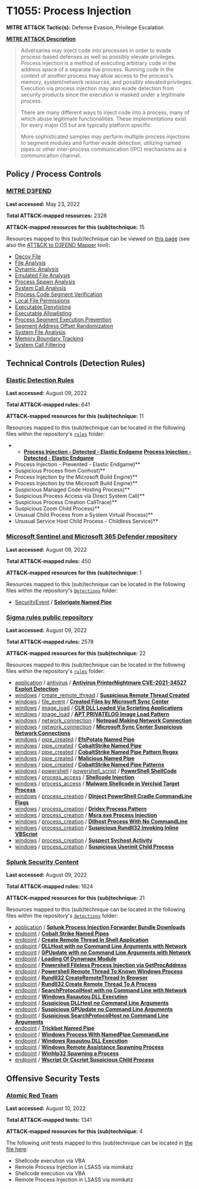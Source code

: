 # T1055: Process Injection
**MITRE ATT&CK Tactic(s):** Defense Evasion, Privilege Escalation

**[MITRE ATT&CK Description](https://attack.mitre.org/techniques/T1055)**
<blockquote>Adversaries may inject code into processes in order to evade process-based defenses as well as possibly elevate privileges. Process injection is a method of executing arbitrary code in the address space of a separate live process. Running code in the context of another process may allow access to the process's memory, system/network resources, and possibly elevated privileges. Execution via process injection may also evade detection from security products since the execution is masked under a legitimate process. 

There are many different ways to inject code into a process, many of which abuse legitimate functionalities. These implementations exist for every major OS but are typically platform specific. 

More sophisticated samples may perform multiple process injections to segment modules and further evade detection, utilizing named pipes or other inter-process communication (IPC) mechanisms as a communication channel. </blockquote>

## Policy / Process Controls
### [MITRE D3FEND](https://d3fend.mitre.org/)
**Last accessed:** May 23, 2022

**Total ATT&CK-mapped resources:** 2328

**ATT&CK-mapped resources for this (sub)technique:** 15

Resources mapped to this (sub)technique can be viewed on [this page](https://d3fend.mitre.org/) (see also the [ATT&CK to D3FEND Mapper](https://d3fend.mitre.org/tools/attack-mapper) tool):

* [Decoy File](https://d3fend.mitre.org/technique/d3f:DecoyFile)
* [File Analysis](https://d3fend.mitre.org/technique/d3f:FileAnalysis)
* [Dynamic Analysis](https://d3fend.mitre.org/technique/d3f:DynamicAnalysis)
* [Emulated File Analysis](https://d3fend.mitre.org/technique/d3f:EmulatedFileAnalysis)
* [Process Spawn Analysis](https://d3fend.mitre.org/technique/d3f:ProcessSpawnAnalysis)
* [System Call Analysis](https://d3fend.mitre.org/technique/d3f:SystemCallAnalysis)
* [Process Code Segment Verification](https://d3fend.mitre.org/technique/d3f:ProcessCodeSegmentVerification)
* [Local File Permissions](https://d3fend.mitre.org/technique/d3f:LocalFilePermissions)
* [Executable Denylisting](https://d3fend.mitre.org/technique/d3f:ExecutableDenylisting)
* [Executable Allowlisting](https://d3fend.mitre.org/technique/d3f:ExecutableAllowlisting)
* [Process Segment Execution Prevention](https://d3fend.mitre.org/technique/d3f:ProcessSegmentExecutionPrevention)
* [Segment Address Offset Randomization](https://d3fend.mitre.org/technique/d3f:SegmentAddressOffsetRandomization)
* [System File Analysis](https://d3fend.mitre.org/technique/d3f:SystemFileAnalysis)
* [Memory Boundary Tracking](https://d3fend.mitre.org/technique/d3f:MemoryBoundaryTracking)
* [System Call Filtering](https://d3fend.mitre.org/technique/d3f:SystemCallFiltering)

## Technical Controls (Detection Rules)
### [Elastic Detection Rules](https://github.com/elastic/detection-rules)
**Last accessed:** August 09, 2022

**Total ATT&CK-mapped rules:** 641

**ATT&CK-mapped resources for this (sub)technique:** 11

Resources mapped to this (sub)technique can be located in the following files within the repository's <code>[rules](https://github.com/elastic/detection-rules/tree/main/rules)</code> folder:

* * **[Process Injection - Detected - Elastic Endgame](https://github.com/elastic/detection-rules/blob/main/rules/promotions/privilege_escalation_endgame_process_injection_detected.toml)**
**[Process Injection - Detected - Elastic Endgame](https://github.com/elastic/detection-rules/blob/main/rules/promotions/privilege_escalation_endgame_process_injection_detected.toml)**
* Process Injection - Prevented - Elastic Endgame)**
* Suspicious Process from Conhost)**
* Process Injection by the Microsoft Build Engine)**
* Process Injection by the Microsoft Build Engine)**
* Suspicious Managed Code Hosting Process)**
* Suspicious Process Access via Direct System Call)**
* Suspicious Process Creation CallTrace)**
* Suspicious Zoom Child Process)**
* Unusual Child Process from a System Virtual Process)**
* Unusual Service Host Child Process - Childless Service)**

### [Microsoft Sentinel and Microsoft 365 Defender repository](https://github.com/Azure/Azure-Sentinel)
**Last accessed:** August 09, 2022

**Total ATT&CK-mapped rules:** 450

**ATT&CK-mapped resources for this (sub)technique:** 1

Resources mapped to this (sub)technique can be located in the following files within the repository's <code>[Detections](https://github.com/Azure/Azure-Sentinel/tree/master/Detections)</code> folder:

* [SecurityEvent](https://github.com/Azure/Azure-Sentinel/tree/master/Detections/SecurityEvent/) / **[Solorigate Named Pipe](https://github.com/Azure/Azure-Sentinel/blob/master/Detections/SecurityEvent/SolorigateNamedPipe.yaml)**

### [Sigma rules public repository](https://github.com/SigmaHQ/sigma)
**Last accessed:** August 09, 2022

**Total ATT&CK-mapped rules:** 2578

**ATT&CK-mapped resources for this (sub)technique:** 22

Resources mapped to this (sub)technique can be located in the following files within the repository's <code>[rules](https://github.com/SigmaHQ/sigma/tree/master/rules)</code> folder:

* [application](https://github.com/SigmaHQ/sigma/tree/master/rules/application/) / [antivirus](https://github.com/SigmaHQ/sigma/tree/master/rules/application/antivirus/) / **[Antivirus PrinterNightmare CVE-2021-34527 Exploit Detection](https://github.com/SigmaHQ/sigma/blob/master/rules/application/antivirus/av_printernightmare_cve_2021_34527.yml)**
* [windows](https://github.com/SigmaHQ/sigma/tree/master/rules/windows/) / [create_remote_thread](https://github.com/SigmaHQ/sigma/tree/master/rules/windows/create_remote_thread/) / **[Suspicious Remote Thread Created](https://github.com/SigmaHQ/sigma/blob/master/rules/windows/create_remote_thread/sysmon_susp_remote_thread.yml)**
* [windows](https://github.com/SigmaHQ/sigma/tree/master/rules/windows/) / [file_event](https://github.com/SigmaHQ/sigma/tree/master/rules/windows/file_event/) / **[Created Files by Microsoft Sync Center](https://github.com/SigmaHQ/sigma/blob/master/rules/windows/file_event/file_event_win_susp_creation_by_mobsync.yml)**
* [windows](https://github.com/SigmaHQ/sigma/tree/master/rules/windows/) / [image_load](https://github.com/SigmaHQ/sigma/tree/master/rules/windows/image_load/) / **[CLR DLL Loaded Via Scripting Applications](https://github.com/SigmaHQ/sigma/blob/master/rules/windows/image_load/image_load_susp_script_dotnet_clr_dll_load.yml)**
* [windows](https://github.com/SigmaHQ/sigma/tree/master/rules/windows/) / [image_load](https://github.com/SigmaHQ/sigma/tree/master/rules/windows/image_load/) / **[APT PRIVATELOG Image Load Pattern](https://github.com/SigmaHQ/sigma/blob/master/rules/windows/image_load/image_load_usp_svchost_clfsw32.yml)**
* [windows](https://github.com/SigmaHQ/sigma/tree/master/rules/windows/) / [network_connection](https://github.com/SigmaHQ/sigma/tree/master/rules/windows/network_connection/) / **[Notepad Making Network Connection](https://github.com/SigmaHQ/sigma/blob/master/rules/windows/network_connection/net_connection_win_notepad_network_connection.yml)**
* [windows](https://github.com/SigmaHQ/sigma/tree/master/rules/windows/) / [network_connection](https://github.com/SigmaHQ/sigma/tree/master/rules/windows/network_connection/) / **[Microsoft Sync Center Suspicious Network Connections](https://github.com/SigmaHQ/sigma/blob/master/rules/windows/network_connection/net_connection_win_susp_outbound_mobsync_connection.yml)**
* [windows](https://github.com/SigmaHQ/sigma/tree/master/rules/windows/) / [pipe_created](https://github.com/SigmaHQ/sigma/tree/master/rules/windows/pipe_created/) / **[EfsPotato Named Pipe](https://github.com/SigmaHQ/sigma/blob/master/rules/windows/pipe_created/pipe_created_efspotato_namedpipe.yml)**
* [windows](https://github.com/SigmaHQ/sigma/tree/master/rules/windows/) / [pipe_created](https://github.com/SigmaHQ/sigma/tree/master/rules/windows/pipe_created/) / **[CobaltStrike Named Pipe](https://github.com/SigmaHQ/sigma/blob/master/rules/windows/pipe_created/pipe_created_mal_cobaltstrike.yml)**
* [windows](https://github.com/SigmaHQ/sigma/tree/master/rules/windows/) / [pipe_created](https://github.com/SigmaHQ/sigma/tree/master/rules/windows/pipe_created/) / **[CobaltStrike Named Pipe Pattern Regex](https://github.com/SigmaHQ/sigma/blob/master/rules/windows/pipe_created/pipe_created_mal_cobaltstrike_re.yml)**
* [windows](https://github.com/SigmaHQ/sigma/tree/master/rules/windows/) / [pipe_created](https://github.com/SigmaHQ/sigma/tree/master/rules/windows/pipe_created/) / **[Malicious Named Pipe](https://github.com/SigmaHQ/sigma/blob/master/rules/windows/pipe_created/pipe_created_mal_namedpipes.yml)**
* [windows](https://github.com/SigmaHQ/sigma/tree/master/rules/windows/) / [pipe_created](https://github.com/SigmaHQ/sigma/tree/master/rules/windows/pipe_created/) / **[CobaltStrike Named Pipe Patterns](https://github.com/SigmaHQ/sigma/blob/master/rules/windows/pipe_created/pipe_created_susp_cobaltstrike_pipe_patterns.yml)**
* [windows](https://github.com/SigmaHQ/sigma/tree/master/rules/windows/) / [powershell](https://github.com/SigmaHQ/sigma/tree/master/rules/windows/powershell/) / [powershell_script](https://github.com/SigmaHQ/sigma/tree/master/rules/windows/powershell/powershell_script/) / **[PowerShell ShellCode](https://github.com/SigmaHQ/sigma/blob/master/rules/windows/powershell/powershell_script/posh_ps_shellcode_b64.yml)**
* [windows](https://github.com/SigmaHQ/sigma/tree/master/rules/windows/) / [process_access](https://github.com/SigmaHQ/sigma/tree/master/rules/windows/process_access/) / **[Shellcode Injection](https://github.com/SigmaHQ/sigma/blob/master/rules/windows/process_access/process_access_win_shellcode_inject_msf_empire.yml)**
* [windows](https://github.com/SigmaHQ/sigma/tree/master/rules/windows/) / [process_access](https://github.com/SigmaHQ/sigma/tree/master/rules/windows/process_access/) / **[Malware Shellcode in Verclsid Target Process](https://github.com/SigmaHQ/sigma/blob/master/rules/windows/process_access/proc_access_win_malware_verclsid_shellcode.yml)**
* [windows](https://github.com/SigmaHQ/sigma/tree/master/rules/windows/) / [process_creation](https://github.com/SigmaHQ/sigma/tree/master/rules/windows/process_creation/) / **[DInject PowerShell Cradle CommandLine Flags](https://github.com/SigmaHQ/sigma/blob/master/rules/windows/process_creation/proc_creation_win_dinjector.yml)**
* [windows](https://github.com/SigmaHQ/sigma/tree/master/rules/windows/) / [process_creation](https://github.com/SigmaHQ/sigma/tree/master/rules/windows/process_creation/) / **[Dridex Process Pattern](https://github.com/SigmaHQ/sigma/blob/master/rules/windows/process_creation/proc_creation_win_malware_dridex.yml)**
* [windows](https://github.com/SigmaHQ/sigma/tree/master/rules/windows/) / [process_creation](https://github.com/SigmaHQ/sigma/tree/master/rules/windows/process_creation/) / **[Msra.exe Process Injection](https://github.com/SigmaHQ/sigma/blob/master/rules/windows/process_creation/proc_creation_win_msra_process_injection.yml)**
* [windows](https://github.com/SigmaHQ/sigma/tree/master/rules/windows/) / [process_creation](https://github.com/SigmaHQ/sigma/tree/master/rules/windows/process_creation/) / **[Dllhost Process With No CommandLine](https://github.com/SigmaHQ/sigma/blob/master/rules/windows/process_creation/proc_creation_win_susp_dllhost_no_cli.yml)**
* [windows](https://github.com/SigmaHQ/sigma/tree/master/rules/windows/) / [process_creation](https://github.com/SigmaHQ/sigma/tree/master/rules/windows/process_creation/) / **[Suspicious Rundll32 Invoking Inline VBScript](https://github.com/SigmaHQ/sigma/blob/master/rules/windows/process_creation/proc_creation_win_susp_rundll32_inline_vbs.yml)**
* [windows](https://github.com/SigmaHQ/sigma/tree/master/rules/windows/) / [process_creation](https://github.com/SigmaHQ/sigma/tree/master/rules/windows/process_creation/) / **[Suspect Svchost Activity](https://github.com/SigmaHQ/sigma/blob/master/rules/windows/process_creation/proc_creation_win_susp_svchost_no_cli.yml)**
* [windows](https://github.com/SigmaHQ/sigma/tree/master/rules/windows/) / [process_creation](https://github.com/SigmaHQ/sigma/tree/master/rules/windows/process_creation/) / **[Suspicious Userinit Child Process](https://github.com/SigmaHQ/sigma/blob/master/rules/windows/process_creation/proc_creation_win_susp_userinit_child.yml)**

### [Splunk Security Content](https://github.com/splunk/security_content)
**Last accessed:** August 09, 2022

**Total ATT&CK-mapped rules:** 1624

**ATT&CK-mapped resources for this (sub)technique:** 21

Resources mapped to this (sub)technique can be located in the following files within the repository's <code>[detections](https://github.com/splunk/security_content/tree/develop/detections)</code> folder:

* [application](https://github.com/splunk/security_content/tree/develop/detections/application/) / **[Splunk Process Injection Forwarder Bundle Downloads](https://github.com/splunk/security_content/blob/develop/detections/application/splunk_process_injection_forwarder_bundle_downloads.yml)**
* [endpoint](https://github.com/splunk/security_content/tree/develop/detections/endpoint/) / **[Cobalt Strike Named Pipes](https://github.com/splunk/security_content/blob/develop/detections/endpoint/cobalt_strike_named_pipes.yml)**
* [endpoint](https://github.com/splunk/security_content/tree/develop/detections/endpoint/) / **[Create Remote Thread In Shell Application](https://github.com/splunk/security_content/blob/develop/detections/endpoint/create_remote_thread_in_shell_application.yml)**
* [endpoint](https://github.com/splunk/security_content/tree/develop/detections/endpoint/) / **[DLLHost with no Command Line Arguments with Network](https://github.com/splunk/security_content/blob/develop/detections/endpoint/dllhost_with_no_command_line_arguments_with_network.yml)**
* [endpoint](https://github.com/splunk/security_content/tree/develop/detections/endpoint/) / **[GPUpdate with no Command Line Arguments with Network](https://github.com/splunk/security_content/blob/develop/detections/endpoint/gpupdate_with_no_command_line_arguments_with_network.yml)**
* [endpoint](https://github.com/splunk/security_content/tree/develop/detections/endpoint/) / **[Loading Of Dynwrapx Module](https://github.com/splunk/security_content/blob/develop/detections/endpoint/loading_of_dynwrapx_module.yml)**
* [endpoint](https://github.com/splunk/security_content/tree/develop/detections/endpoint/) / **[Powershell Fileless Process Injection via GetProcAddress](https://github.com/splunk/security_content/blob/develop/detections/endpoint/powershell_fileless_process_injection_via_getprocaddress.yml)**
* [endpoint](https://github.com/splunk/security_content/tree/develop/detections/endpoint/) / **[Powershell Remote Thread To Known Windows Process](https://github.com/splunk/security_content/blob/develop/detections/endpoint/powershell_remote_thread_to_known_windows_process.yml)**
* [endpoint](https://github.com/splunk/security_content/tree/develop/detections/endpoint/) / **[Rundll32 CreateRemoteThread In Browser](https://github.com/splunk/security_content/blob/develop/detections/endpoint/rundll32_createremotethread_in_browser.yml)**
* [endpoint](https://github.com/splunk/security_content/tree/develop/detections/endpoint/) / **[Rundll32 Create Remote Thread To A Process](https://github.com/splunk/security_content/blob/develop/detections/endpoint/rundll32_create_remote_thread_to_a_process.yml)**
* [endpoint](https://github.com/splunk/security_content/tree/develop/detections/endpoint/) / **[SearchProtocolHost with no Command Line with Network](https://github.com/splunk/security_content/blob/develop/detections/endpoint/searchprotocolhost_with_no_command_line_with_network.yml)**
* [endpoint](https://github.com/splunk/security_content/tree/develop/detections/endpoint/) / **[Windows Rasautou DLL Execution](https://github.com/splunk/security_content/blob/develop/detections/endpoint/ssa___windows_rasautou_dll_execution.yml)**
* [endpoint](https://github.com/splunk/security_content/tree/develop/detections/endpoint/) / **[Suspicious DLLHost no Command Line Arguments](https://github.com/splunk/security_content/blob/develop/detections/endpoint/suspicious_dllhost_no_command_line_arguments.yml)**
* [endpoint](https://github.com/splunk/security_content/tree/develop/detections/endpoint/) / **[Suspicious GPUpdate no Command Line Arguments](https://github.com/splunk/security_content/blob/develop/detections/endpoint/suspicious_gpupdate_no_command_line_arguments.yml)**
* [endpoint](https://github.com/splunk/security_content/tree/develop/detections/endpoint/) / **[Suspicious SearchProtocolHost no Command Line Arguments](https://github.com/splunk/security_content/blob/develop/detections/endpoint/suspicious_searchprotocolhost_no_command_line_arguments.yml)**
* [endpoint](https://github.com/splunk/security_content/tree/develop/detections/endpoint/) / **[Trickbot Named Pipe](https://github.com/splunk/security_content/blob/develop/detections/endpoint/trickbot_named_pipe.yml)**
* [endpoint](https://github.com/splunk/security_content/tree/develop/detections/endpoint/) / **[Windows Process With NamedPipe CommandLine](https://github.com/splunk/security_content/blob/develop/detections/endpoint/windows_process_with_namedpipe_commandline.yml)**
* [endpoint](https://github.com/splunk/security_content/tree/develop/detections/endpoint/) / **[Windows Rasautou DLL Execution](https://github.com/splunk/security_content/blob/develop/detections/endpoint/windows_rasautou_dll_execution.yml)**
* [endpoint](https://github.com/splunk/security_content/tree/develop/detections/endpoint/) / **[Windows Remote Assistance Spawning Process](https://github.com/splunk/security_content/blob/develop/detections/endpoint/windows_remote_assistance_spawning_process.yml)**
* [endpoint](https://github.com/splunk/security_content/tree/develop/detections/endpoint/) / **[Winhlp32 Spawning a Process](https://github.com/splunk/security_content/blob/develop/detections/endpoint/winhlp32_spawning_a_process.yml)**
* [endpoint](https://github.com/splunk/security_content/tree/develop/detections/endpoint/) / **[Wscript Or Cscript Suspicious Child Process](https://github.com/splunk/security_content/blob/develop/detections/endpoint/wscript_or_cscript_suspicious_child_process.yml)**


## Offensive Security Tests
### [Atomic Red Team](https://github.com/redcanaryco/atomic-red-team)
**Last accessed:** August 10, 2022

**Total ATT&CK-mapped tests:** 1341

**ATT&CK-mapped resources for this (sub)technique:** 4

The following unit tests mapped to this (sub)technique can be located in [the file here](https://github.com/redcanaryco/atomic-red-team/tree/master/atomics/T1055/T1055.yaml):

* Shellcode execution via VBA
* Remote Process Injection in LSASS via mimikatz
* Shellcode execution via VBA
* Remote Process Injection in LSASS via mimikatz

